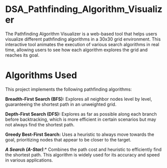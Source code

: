 # DSA_Pathfinding_Algorithm_Visualizer

The Pathfinding Algorithm Visualizer is a web-based tool that helps users visualize different pathfinding algorithms in a 30x30 grid environment. This interactive tool animates the execution of various search algorithms in real time, allowing users to see how each algorithm explores the grid and reaches its goal.


# Algorithms Used
This project implements the following pathfinding algorithms:

**Breadth-First Search (BFS):**
Explores all neighbor nodes level by level, guaranteeing the shortest path in an unweighted grid.

**Depth-First Search (DFS):**
Explores as far as possible along each branch before backtracking, which is more efficient in certain scenarios but may not always find the shortest path.

**Greedy Best-First Search:**
Uses a heuristic to always move towards the goal, prioritizing nodes that appear to be closer to the target.

***A Search (A-Star)**:**
Combines the path cost and heuristic to efficiently find the shortest path. This algorithm is widely used for its accuracy and speed in various applications.
